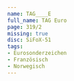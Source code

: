 ```yaml
---
name: TAG____E
full_name: TAG Euro
page: 319/2
missing: true
disc: SiFoX-51
tags:
- Eurosonderzeichen
- Französisch
- Norwegisch
---
```

